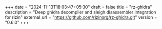 +++
date = "2024-11-13T18:03:47+05:30"
draft = false
title = "rz-ghidra"
description = "Deep ghidra decompiler and sleigh disassembler integration for rizin"
external_url = "https://github.com/rizinorg/rz-ghidra.git"
version = "0.6.0"
+++

